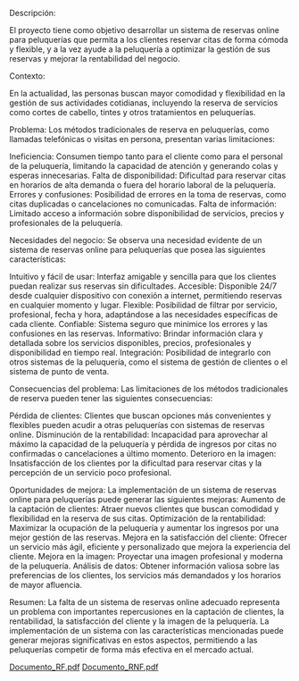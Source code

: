 
Descripción:

El proyecto tiene como objetivo desarrollar un sistema de reservas online para peluquerías que permita a los clientes reservar citas de forma cómoda y flexible, y a la vez ayude a la peluquería a optimizar la gestión de sus reservas y mejorar la rentabilidad del negocio.

Contexto:

En la actualidad, las personas buscan mayor comodidad y flexibilidad en la gestión de sus actividades cotidianas, incluyendo la reserva de servicios como cortes de cabello, tintes y otros tratamientos en peluquerías.

Problema:
Los métodos tradicionales de reserva en peluquerías, como llamadas telefónicas o visitas en persona, presentan varias limitaciones:

Ineficiencia: Consumen tiempo tanto para el cliente como para el personal de la peluquería, limitando la capacidad de atención y generando colas y esperas innecesarias.
Falta de disponibilidad: Dificultad para reservar citas en horarios de alta demanda o fuera del horario laboral de la peluquería.
Errores y confusiones: Posibilidad de errores en la toma de reservas, como citas duplicadas o cancelaciones no comunicadas.
Falta de información: Limitado acceso a información sobre disponibilidad de servicios, precios y profesionales de la peluquería.

Necesidades del negocio:
Se observa una necesidad evidente de un sistema de reservas online para peluquerías que posea las siguientes características:

Intuitivo y fácil de usar: Interfaz amigable y sencilla para que los clientes puedan realizar sus reservas sin dificultades.
Accesible: Disponible 24/7 desde cualquier dispositivo con conexión a internet, permitiendo reservas en cualquier momento y lugar.
Flexible: Posibilidad de filtrar por servicio, profesional, fecha y hora, adaptándose a las necesidades específicas de cada cliente.
Confiable: Sistema seguro que minimice los errores y las confusiones en las reservas.
Informativo: Brindar información clara y detallada sobre los servicios disponibles, precios, profesionales y disponibilidad en tiempo real.
Integración: Posibilidad de integrarlo con otros sistemas de la peluquería, como el sistema de gestión de clientes o el sistema de punto de venta.

Consecuencias del problema:
Las limitaciones de los métodos tradicionales de reserva pueden tener las siguientes consecuencias:

Pérdida de clientes: Clientes que buscan opciones más convenientes y flexibles pueden acudir a otras peluquerías con sistemas de reservas online.
Disminución de la rentabilidad: Incapacidad para aprovechar al máximo la capacidad de la peluquería y pérdida de ingresos por citas no confirmadas o cancelaciones a último momento.
Deterioro en la imagen: Insatisfacción de los clientes por la dificultad para reservar citas y la percepción de un servicio poco profesional.

Oportunidades de mejora:
La implementación de un sistema de reservas online para peluquerías puede generar las siguientes mejoras:
Aumento de la captación de clientes: Atraer nuevos clientes que buscan comodidad y flexibilidad en la reserva de sus citas.
Optimización de la rentabilidad: Maximizar la ocupación de la peluquería y aumentar los ingresos por una mejor gestión de las reservas.
Mejora en la satisfacción del cliente: Ofrecer un servicio más ágil, eficiente y personalizado que mejora la experiencia del cliente.
Mejora en la imagen: Proyectar una imagen profesional y moderna de la peluquería.
Análisis de datos: Obtener información valiosa sobre las preferencias de los clientes, los servicios más demandados y los horarios de mayor afluencia.

Resumen:
La falta de un sistema de reservas online adecuado representa un problema con importantes repercusiones en la captación de clientes, la rentabilidad, la satisfacción del cliente y la imagen de la peluquería. La implementación de un sistema con las características mencionadas puede generar mejoras significativas en estos aspectos, permitiendo a las peluquerías competir de forma más efectiva en el mercado actual.

[Documento_RF.pdf](https://github.com/Dani71xd/Peluqueria-xd/files/15271178/Documento_RF.pdf)
[Documento_RNF.pdf](https://github.com/Dani71xd/Peluqueria-xd/files/15271180/Documento_RNF.pdf)


